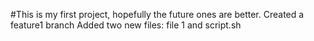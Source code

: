 #This is my first project, hopefully the future ones are better.
Created a feature1 branch
Added two new files: file 1 and script.sh
